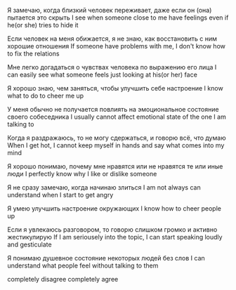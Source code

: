 Я замечаю, когда близкий человек переживает, даже если он (она) пытается это скрыть
I see when someone close to me have feelings even if he(or she) tries to hide it

Если человек на меня обижается, я не знаю, как восстановить с ним хорошие отношения
If someone have problems with me, I don't know how to fix the relations

Мне легко догадаться о чувствах человека по выражению его лица
I can easily see what someone feels just looking at his(or her) face

Я хорошо знаю, чем заняться, чтобы улучшить себе настроение
I know what to do to cheer me up

У меня обычно не получается повлиять на эмоциональное состояние своего собеседника
I usually cannot affect emotional state of the one I am talking to

Когда я раздражаюсь, то не могу сдержаться, и говорю всё, что думаю
When I get hot, I cannot keep myself in hands and say what comes into my mind

Я хорошо понимаю, почему мне нравятся или не нравятся те или иные люди
I perfectly know why I like or dislike someone

Я не сразу замечаю, когда начинаю злиться
I am not always can understand when I start to get angry

Я умею улучшить настроение окружающих
I know how to cheer people up

Если я увлекаюсь разговором, то говорю слишком громко и активно жестикулирую
If I am seriousely into the topic, I can start speaking loudly and gesticulate

Я понимаю душевное состояние некоторых людей без слов
I can understand what people feel without talking to them


completely disagree
completely agree